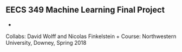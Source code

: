 ## EECS 349 Machine Learning Final Project
+
Collabs: David Wolff and Nicolas Finkelstein
+
Course: Northwestern University, Downey, Spring 2018
